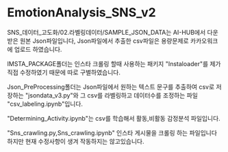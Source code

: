 # EmotionAnalysis_SNS_v2

SNS_데이터_고도화/02.라벨링데이터/SAMPLE_JSON_DATA는 AI-HUB에서 다운받은 원본 Json파일입니다, Json파일에서 추출한 csv파일은 용량문제로 카카오워크에 업로드 하였습니다. 

IMSTA_PACKAGE폴더는 인스타 크롤링 할때 사용하는 패키지 "Instaloader"를 제가 직접 수정하였기 때문에 따로 구별하였습니다.

Json_PreProcessing폴더는 Json파일에서 원하는 텍스트 문구를 추출하여 csv로 저장하는 "jsondata_v3.py"와 그 csv를 라벨링하고 데이터수를 조정하는 파일 "csv_labeling.ipynb"입니다.

"Determining_Activity.ipynb"는 csv를 학습해서 활동,비활동 감정분석 파일입니다.

"Sns_crawling.py,Sns_crawling.ipynb" 인스타 게시물을 크롤링 하는 파일입니다 하지만 현재 수정사항이 생겨 작동하지는 않고있습니다.

